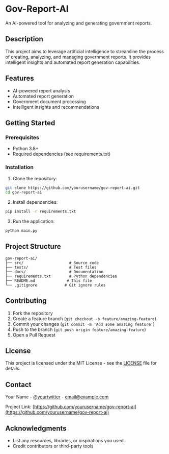 # Gov-Report-AI

An AI-powered tool for analyzing and generating government reports.

## Description

This project aims to leverage artificial intelligence to streamline the process of creating, analyzing, and managing government reports. It provides intelligent insights and automated report generation capabilities.

## Features

- AI-powered report analysis
- Automated report generation
- Government document processing
- Intelligent insights and recommendations

## Getting Started

### Prerequisites

- Python 3.8+
- Required dependencies (see requirements.txt)

### Installation

1. Clone the repository:
```bash
git clone https://github.com/yourusername/gov-report-ai.git
cd gov-report-ai
```

2. Install dependencies:
```bash
pip install -r requirements.txt
```

3. Run the application:
```bash
python main.py
```

## Project Structure

```
gov-report-ai/
├── src/                    # Source code
├── tests/                  # Test files
├── docs/                   # Documentation
├── requirements.txt        # Python dependencies
├── README.md              # This file
└── .gitignore            # Git ignore rules
```

## Contributing

1. Fork the repository
2. Create a feature branch (`git checkout -b feature/amazing-feature`)
3. Commit your changes (`git commit -m 'Add some amazing feature'`)
4. Push to the branch (`git push origin feature/amazing-feature`)
5. Open a Pull Request

## License

This project is licensed under the MIT License - see the [LICENSE](LICENSE) file for details.

## Contact

Your Name - [@yourtwitter](https://twitter.com/yourtwitter) - email@example.com

Project Link: [https://github.com/yourusername/gov-report-ai](https://github.com/yourusername/gov-report-ai)

## Acknowledgments

- List any resources, libraries, or inspirations you used
- Credit contributors or third-party tools
